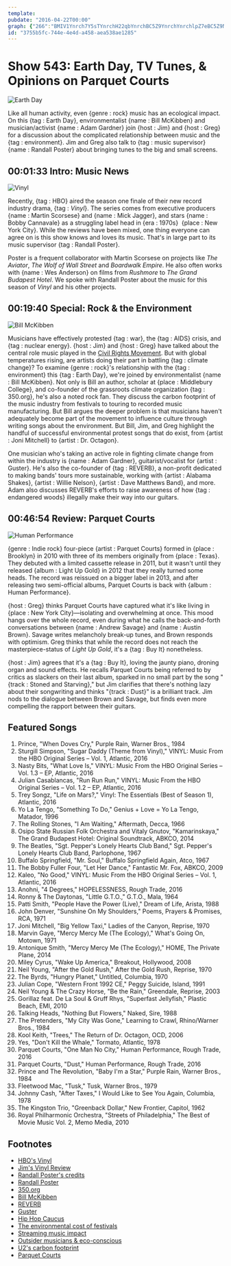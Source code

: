 ```yaml
---
template: 
pubdate: "2016-04-22T00:00"
graph: {"266":"BMIV1Ynrch7Y5sTYnrchH22qbYnrchBC5Z9YnrchYnrchlpZ7eBC5Z9NPvrA97qipH22qbH22qblpZ7e97qipBHm1G97qipX6cfd","2L":"93x5HEAusz93x5HmuEdu","WS":"7aFwxsmP3mBGFloWPwur8rkpFsmP3mJGiXcsmP3mBDmI2smP3mozj6FsmP3mIYGWLsmP3mBGFlosmP3mozj6Fuu4o54U33ABMB9fBMB9fJGiXcBOCD7JGiXcBE2lqJGiXc8rkpFJGiXcJGiXcv3ECZ"}
id: "3755b5fc-744e-4e4d-a458-aea538ae1285"
---
```






# Show 543: Earth Day, TV Tunes, & Opinions on Parquet Courts

![Earth Day](https://static.soundopinions.org/images/2016/earthday_web.jpg)

Like all human activity, even {genre : rock} music has an ecological impact. On this {tag : Earth Day}, environmentalist {name : Bill McKibben} and musician/activist {name : Adam Gardner} join {host : Jim} and {host : Greg} for a discussion about the complicated relationship between music and the {tag : environment}. Jim and Greg also talk to {tag : music supervisor}  {name : Randall Poster} about bringing tunes to the big and small screens.



## 00:01:33 Intro: Music News

![Vinyl](https://static.soundopinions.org/assets/543/2L0.jpg)

Recently, {tag : HBO} aired the season one finale of their new record industry drama, {tag : *Vinyl*}. The series comes from executive producers {name : Martin Scorsese} and {name : Mick Jagger}, and stars {name : Bobby Cannavale} as a struggling label head in {era : 1970s}  {place : New York City}. While the reviews have been mixed, one thing everyone can agree on is this show knows and loves its music. That's in large part to its music supervisor {tag : Randall Poster}.

Poster is a frequent collaborator with Martin Scorsese on projects like *The Aviator*, *The Wolf of Wall Street* and *Boardwalk Empire*. He also often works with {name : Wes Anderson} on films from *Rushmore* to *The Grand Budapest Hotel*. We spoke with Randall Poster about the music for this season of *Vinyl* and his other projects.



## 00:19:40 Special: Rock & the Environment

![Bill McKibben](https://static.soundopinions.org/assets/543/WS0.jpg)

Musicians have effectively protested {tag : war}, the {tag : AIDS} crisis, and {tag : nuclear energy}. {host : Jim} and {host : Greg} have talked about the central role music played in the [Civil Rights Movement](/show/534/). But with global temperatures rising, are artists doing their part in battling {tag : climate change}? To examine {genre : rock}'s relationship with the {tag : environment} this {tag : Earth Day}, we're joined by environmentalist {name : Bill McKibben}. Not only is Bill an author, scholar at {place : Middlebury College}, and co-founder of the grassroots climate organization {tag : 350.org}, he's also a noted rock fan. They discuss the carbon footprint of the music industry from festivals to touring to recorded music manufacturing. But Bill argues the deeper problem is that musicians haven't adequately become part of the movement to influence culture through writing songs about the environment. But Bill, Jim, and Greg highlight the handful of successful environmental protest songs that do exist, from {artist : Joni Mitchell} to {artist : Dr. Octagon}.

One musician who's taking an active role in fighting climate change from within the industry is {name : Adam Gardner}, guitarist/vocalist for {artist : Guster}. He's also the co-founder of {tag : REVERB}, a non-profit dedicated to making bands' tours more sustainable, working with {artist : Alabama Shakes}, {artist : Willie Nelson}, {artist : Dave Matthews Band}, and more. Adam also discusses REVERB's efforts to raise awareness of how {tag : endangered woods} illegally make their way into our guitars.



## 00:46:54 Review: Parquet Courts

![Human Performance](https://static.soundopinions.org/assets/543/2660.jpg)

{genre : Indie rock} four-piece {artist : Parquet Courts} formed in {place : Brooklyn} in 2010 with three of its members originally from {place : Texas}. They debuted with a limited cassette release in 2011, but it wasn't until they released {album : Light Up Gold} in 2012 that they really turned some heads. The record was reissued on a bigger label in 2013, and after releasing two semi-official albums, Parquet Courts is back with {album : Human Performance}.

{host : Greg} thinks Parquet Courts have captured what it's like living in {place : New York City}—isolating and overwhelming at once. This mood hangs over the whole record, even during what he calls the back-and-forth conversations between {name : Andrew Savage} and {name : Austin Brown}. Savage writes melancholy break-up tunes, and Brown responds with optimism. Greg thinks that while the record does not reach the masterpiece-status of *Light Up Gold*, it's a {tag : Buy It} nonetheless.

{host : Jim} agrees that it's a {tag : Buy It}, loving the jaunty piano, droning organ and sound effects. He recalls Parquet Courts being referred to by critics as slackers on their last album, sparked in no small part by the song "{track : Stoned and Starving}," but Jim clarifies that there's nothing lazy about their songwriting and thinks "{track : Dust}" is a brilliant track. Jim nods to the dialogue between Brown and Savage, but finds even more compelling the rapport between their guitars.



## Featured Songs

1. Prince, "When Doves Cry," Purple Rain, Warner Bros., 1984
2. Sturgill Simpson, "Sugar Daddy (Theme from Vinyl)," VINYL: Music From the HBO Original Series – Vol. 1, Atlantic, 2016
3. Nasty Bits, "What Love Is," VINYL: Music From the HBO Original Series – Vol. 1.3 – EP, Atlantic, 2016
4. Julian Casablancas, "Run Run Run," VINYL: Music From the HBO Original Series – Vol. 1.2 – EP, Atlantic, 2016
5. Trey Songz, "Life on Mars?," Vinyl: The Essentials (Best of Season 1), Atlantic, 2016
6. Yo La Tengo, "Something To Do," Genius + Love = Yo La Tengo, Matador, 1996
7. The Rolling Stones, "I Am Waiting," Aftermath, Decca, 1966
8. Osipo State Russian Folk Orchestra and Vitaly Gnutov, "Kamarinskaya," The Grand Budapest Hotel: Original Soundtrack, ABKCO, 2014
9. The Beatles, "Sgt. Pepper's Lonely Hearts Club Band," Sgt. Pepper's Lonely Hearts Club Band, Parlophone, 1967
10. Buffalo Springfield, "Mr. Soul," Buffalo Springfield Again, Atco, 1967
11. The Bobby Fuller Four, "Let Her Dance," Fantastic Mr. Fox, ABKCO, 2009
12. Kaleo, "No Good," VINYL: Music From the HBO Original Series – Vol. 1, Atlantic, 2016
13. Anohni, "4 Degrees," HOPELESSNESS, Rough Trade, 2016
14. Ronny & The Daytonas, "Little G.T.O.," G.T.O., Mala, 1964
15. Patti Smith, "People Have the Power (Live)," Dream of Life, Arista, 1988
16. John Denver, "Sunshine On My Shoulders," Poems, Prayers & Promises, RCA, 1971
17. Joni Mitchell, "Big Yellow Taxi," Ladies of the Canyon, Reprise, 1970
18. Marvin Gaye, "Mercy Mercy Me (The Ecology)," What's Going On, Motown, 1971
19. Antonique Smith, "Mercy Mercy Me (The Ecology)," HOME, The Private Plane, 2014
20. Miley Cyrus, "Wake Up America," Breakout, Hollywood, 2008
21. Neil Young, "After the Gold Rush," After the Gold Rush, Reprise, 1970
22. The Byrds, "Hungry Planet," Untitled, Columbia, 1970
23. Julian Cope, "Western Front 1992 CE," Peggy Suicide, Island, 1991
24. Neil Young & The Crazy Horse, "Be the Rain," Greendale, Reprise, 2003
25. Gorillaz feat. De La Soul & Gruff Rhys, "Superfast Jellyfish," Plastic Beach, EMI, 2010
26. Talking Heads, "Nothing But Flowers," Naked, Sire, 1988
27. The Pretenders, "My City Was Gone," Learning to Crawl, Rhino/Warner Bros., 1984
28. Kool Keith, "Trees," The Return of Dr. Octagon, OCD, 2006
29. Yes, "Don't Kill the Whale," Tormato, Atlantic, 1978
30. Parquet Courts, "One Man No City," Human Performance, Rough Trade, 2016
31. Parquet Courts, "Dust," Human Performance, Rough Trade, 2016
32. Prince and The Revolution, "Baby I'm a Star," Purple Rain, Warner Bros., 1984
33. Fleetwood Mac, "Tusk," Tusk, Warner Bros., 1979
34. Johnny Cash, "After Taxes," I Would Like to See You Again, Columbia, 1978
35. The Kingston Trio, "Greenback Dollar," New Frontier, Capitol, 1962
36. Royal Philharmonic Orchestra, "Streets of Philadelphia," The Best of Movie Music Vol. 2, Memo Media, 2010



## Footnotes

- [HBO's Vinyl](http://www.hbo.com/vinyl/)
- [Jim's Vinyl Review](https://www.wbez.org/shows/jim-derogatis/personality-crisis-are-frustration-and-heartache-all-that-vinyl-has-got/3d5c01b1-6333-431a-ab5c-0c2c0bc19204)
- [Randall Poster's credits](http://www.imdb.com/name/nm0692922/)
- [Randall Poster](http://www.searchparty-music.com/)
- [350.org](http://350.org/)
- [Bill McKibben](http://www.billmckibben.com/)
- [REVERB](http://reverb.org/)
- [Guster](http://www.guster.com/)
- [Hip Hop Caucus](http://www.hiphopcaucus.org/)
- [The environmental cost of festivals](http://www.laweekly.com/music/trashed-music-festivals-are-environmental-disasters-2614424)
- [Streaming music impact](https://www.washingtonpost.com/national/health-science/depending-on-how-you-listen-cds-may-be-the-environmentally-sensitive-choice/2013/05/24/9a6ff63c-c15e-11e2-bfdb-3886a561c1ff_story.html)
- [Outsider musicians & eco-conscious](http://www.theguardian.com/music/musicblog/2016/mar/22/eco-conscious-anohni-theesatisfaction-outsider-music-artists-challenge-ecocide-business)
- [U2's carbon footprint](http://www.theguardian.com/music/2009/jul/10/u2-world-tour-carbon-footprint)
- [Parquet Courts](https://parquetcourts.wordpress.com/)